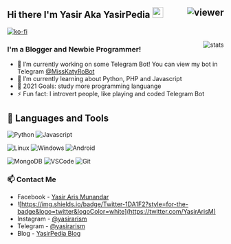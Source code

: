 ## Hi there I'm Yasir Aka YasirPedia <img src="https://media.giphy.com/media/hvRJCLFzcasrR4ia7z/giphy.gif" width="25px"> <img align="right" src="https://komarev.com/ghpvc/?username=yasirarism&style=flat&color=d83a7c" alt="viewer" />

[![ko-fi](https://ko-fi.com/img/githubbutton_sm.svg)](https://ko-fi.com/M4M272W46)

<img align="right" src="https://github-readme-stats.vercel.app/api?username=yasirarism&show_icons=true&theme=radical&include_all_commits=true&count_private=true" alt="stats" />

### I'm a Blogger and Newbie Programmer!
- 🔭 I’m currently working on some Telegram Bot! You can view my bot in Telegram [@MissKatyRoBot](https://t.me/MissKatyRoBot)
- 🌱 I’m currently learning about Python, PHP and Javascript
- 🥅 2021 Goals: study more programming languange
- ⚡ Fun fact: I introvert people, like playing and coded Telegram Bot

## :wrench: Languages and Tools
![Python](https://img.shields.io/badge/-Python-3776AB?style=flat-square&logo=python&logoColor=white)
![Javascript](https://img.shields.io/badge/-Javascript-1E90FF?style=flat-square&logo=javascript)

![Linux](https://img.shields.io/badge/-Linux-black?style=flat-square&logo=Linux&logoColor=white)
![Windows](https://img.shields.io/badge/-Windows-0078D6?style=flat-square&logo=Windows)
![Android](https://img.shields.io/badge/-Android-black?style=flat-square&logo=android)

![MongoDB](https://img.shields.io/badge/-MongoDB-003B57?style=flat-square&logo=MongoDB&logoColor=white)
![VSCode](https://img.shields.io/badge/Visual_Studio_Code-0078D4?style=flat-square&logo=visual%20studio%20code&logoColor=white)
![Git](https://img.shields.io/badge/-Git-F05032?style=flat-square&logo=Git&logoColor=white)

### 📫 Contact Me
- Facebook - [Yasir Aris Munandar](https://facebook.com/yasirarismunandar)
- ![https://img.shields.io/badge/Twitter-1DA1F2?style=for-the-badge&logo=twitter&logoColor=white](https://twitter.com/YasirArisM)
- Instagram - [@yasirarism](https://instagram.com/YasirArisM)
- Telegram - [@yasirarism](https://t.me/YasirArisM)
- Blog - [YasirPedia Blog](https://www.yasir.my.id)
